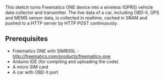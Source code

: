 This sketch turns Freematics ONE device into a wireless (GPRS) vehicle data collector and transmitter. The live data of a car, including OBD-II, GPS and MEMS sensor data, is collected in realtime, cached in SRAM and pushed to a HTTP server by HTTP POST continuously.

Prerequisites
-------------

* Freematics ONE with SIM800L - http://freematics.com/products/freematics-one
* Arduino IDE (for compiling and uploading the code)
* A micro SIM card
* A car with OBD-II port
